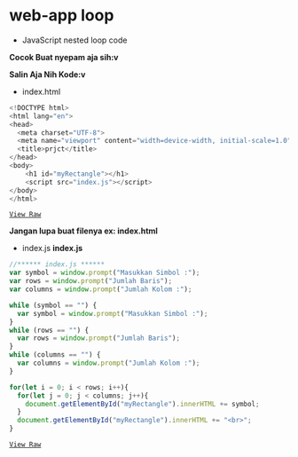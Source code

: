 # web-app loop

+ JavaScript nested loop code

**Cocok Buat nyepam aja sih:v**

**Salin Aja Nih Kode:v**

+ index.html
```js
<!DOCTYPE html>
<html lang="en">
<head>
  <meta charset="UTF-8">
  <meta name="viewport" content="width=device-width, initial-scale=1.0">
  <title>prjct</title>
</head>
<body>
	<h1 id="myRectangle"></h1>
	<script src="index.js"></script>
</body>
</html>
```
[`View Raw`](https://raw.githubusercontent.com/ibrahKrep/loop/main/index.html)

**Jangan lupa buat filenya ex: index.html**

+ index.js
**index.js**
```js
//****** index.js ******
var symbol = window.prompt("Masukkan Simbol :");
var rows = window.prompt("Jumlah Baris");
var columns = window.prompt("Jumlah Kolom :");

while (symbol == "") {
  var symbol = window.prompt("Masukkan Simbol :");
}
while (rows == "") {
  var rows = window.prompt("Jumlah Baris");
}
while (columns == "") {
  var columns = window.prompt("Jumlah Kolom :");
}

for(let i = 0; i < rows; i++){
  for(let j = 0; j < columns; j++){
    document.getElementById("myRectangle").innerHTML += symbol;
  }
  document.getElementById("myRectangle").innerHTML += "<br>";
}
```
[`View Raw`](https://raw.githubusercontent.com/ibrahKrep/loop/main/index.js)
